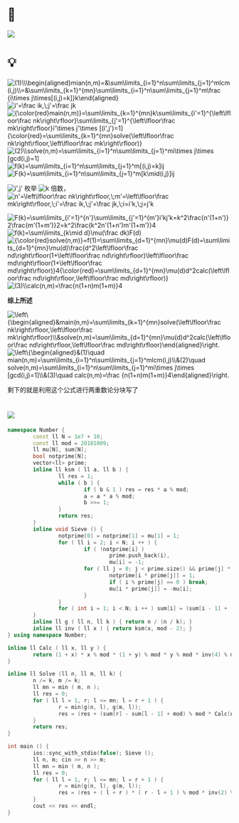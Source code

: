 # 🔗
<a href="https://www.luogu.com.cn/problem/P1829"><img src="https://i.loli.net/2021/10/29/thDkJ42B71fyEVF.png"></a>

# 💡
<img src="https://latex.codecogs.com/svg.image?(1)\\\begin{aligned}mian(n,m)=&\sum\limits_{i=1}^n\sum\limits_{j=1}^mlcm(i,j)\\=&\sum\limits_{k=1}^{mn}\sum\limits_{i=1}^n\sum\limits_{j=1}^m\frac&space;{i\times&space;j\times[(i,j)=k]}k\end{aligned}" title="(1)\\\begin{aligned}mian(n,m)=&\sum\limits_{i=1}^n\sum\limits_{j=1}^mlcm(i,j)\\=&\sum\limits_{k=1}^{mn}\sum\limits_{i=1}^n\sum\limits_{j=1}^m\frac {i\times j\times[(i,j)=k]}k\end{aligned}" />  
  
<img src="https://latex.codecogs.com/svg.image?i'=\frac&space;ik,\;j'=\frac&space;jk" title="i'=\frac ik,\;j'=\frac jk" />  
  
<img src="https://latex.codecogs.com/svg.image?{\color{red}main(n,m)}=\sum\limits_{k=1}^{mn}k\sum\limits_{i'=1}^{\left\lfloor\frac&space;nk\right\rfloor}\sum\limits_{j'=1}^{\left\lfloor\frac&space;mk\right\rfloor}i'\times&space;j'\times&space;[(i',j')=1]{\color{red}=\sum\limits_{k=1}^{mn}solve(\left\lfloor\frac&space;nk\right\rfloor,\left\lfloor\frac&space;mk\right\rfloor)}" title="{\color{red}main(n,m)}=\sum\limits_{k=1}^{mn}k\sum\limits_{i'=1}^{\left\lfloor\frac nk\right\rfloor}\sum\limits_{j'=1}^{\left\lfloor\frac mk\right\rfloor}i'\times j'\times [(i',j')=1]{\color{red}=\sum\limits_{k=1}^{mn}solve(\left\lfloor\frac nk\right\rfloor,\left\lfloor\frac mk\right\rfloor)}" />   

<img src="https://latex.codecogs.com/svg.image?(2)\\solve(n,m)=\sum\limits_{i=1}^n\sum\limits_{j=1}^mi\times&space;j\times&space;[gcd(i,j)=1]" title="(2)\\solve(n,m)=\sum\limits_{i=1}^n\sum\limits_{j=1}^mi\times j\times [gcd(i,j)=1]" />

<img src="https://latex.codecogs.com/svg.image?f(k)=\sum\limits_{i=1}^n\sum\limits_{j=1}^m[(i,j)=k]ij" title="f(k)=\sum\limits_{i=1}^n\sum\limits_{j=1}^m[(i,j)=k]ij" />

<img src="https://latex.codecogs.com/svg.image?F(k)=\sum\limits_{i=1}^n\sum\limits_{j=1}^m[k\mid(i,j)]ij" title="F(k)=\sum\limits_{i=1}^n\sum\limits_{j=1}^m[k\mid(i,j)]ij" />

<img src="https://latex.codecogs.com/svg.image?i',j'" title="i',j'" /> 枚举 <img src="https://latex.codecogs.com/svg.image?k" title="k" /> 倍数， <img src="https://latex.codecogs.com/svg.image?n'=\left\lfloor\frac&space;nk\right\rfloor,\;m'=\left\lfloor\frac&space;mk\right\rfloor,\;i'=\frac&space;ik,\;j'=\frac&space;jk,\;i=i'k,\;j=j'k" title="n'=\left\lfloor\frac nk\right\rfloor,\;m'=\left\lfloor\frac mk\right\rfloor,\;i'=\frac ik,\;j'=\frac jk,\;i=i'k,\;j=j'k" />

<img src="https://latex.codecogs.com/svg.image?F(k)=\sum\limits_{i'=1}^{n'}\sum\limits_{j'=1}^{m'}i'kj'k=k^2\frac{n'(1&plus;n')}2\frac{m'(1&plus;m')}2=k^2\frac{k^2n'(1&plus;n')m'(1&plus;m')}4" title="F(k)=\sum\limits_{i'=1}^{n'}\sum\limits_{j'=1}^{m'}i'kj'k=k^2\frac{n'(1+n')}2\frac{m'(1+m')}2=k^2\frac{k^2n'(1+n')m'(1+m')}4" /> 

<img src="https://latex.codecogs.com/svg.image?f(k)=\sum\limits_{k\mid&space;d}\mu(\frac&space;dk)F(d)" title="f(k)=\sum\limits_{k\mid d}\mu(\frac dk)F(d)" />

<img src="https://latex.codecogs.com/svg.image?{\color{red}solve(n,m)}=f(1)=\sum\limits_{d=1}^{mn}\mu(d)F(d)=\sum\limits_{d=1}^{mn}\mu(d)\frac{d^2\left\lfloor\frac&space;nd\right\rfloor(1&plus;\left\lfloor\frac&space;nd\right\rfloor)\left\lfloor\frac&space;md\right\rfloor(1&plus;\left\lfloor\frac&space;md\right\rfloor)}4{\color{red}=\sum\limits_{d=1}^{mn}\mu(d)d^2calc(\left\lfloor\frac&space;nd\right\rfloor,\left\lfloor\frac&space;md\right\rfloor)}" title="{\color{red}solve(n,m)}=f(1)=\sum\limits_{d=1}^{mn}\mu(d)F(d)=\sum\limits_{d=1}^{mn}\mu(d)\frac{d^2\left\lfloor\frac nd\right\rfloor(1+\left\lfloor\frac nd\right\rfloor)\left\lfloor\frac md\right\rfloor(1+\left\lfloor\frac md\right\rfloor)}4{\color{red}=\sum\limits_{d=1}^{mn}\mu(d)d^2calc(\left\lfloor\frac nd\right\rfloor,\left\lfloor\frac md\right\rfloor)}" /> 

<img src="https://latex.codecogs.com/svg.image?(3)\\calc(n,m)=\frac{n(1&plus;n)m(1&plus;m)}4" title="(3)\\calc(n,m)=\frac{n(1+n)m(1+m)}4" />

**综上所述**

<img src="https://latex.codecogs.com/svg.image?\left\{\begin{aligned}&main(n,m)=\sum\limits_{k=1}^{mn}solve(\left\lfloor\frac&space;nk\right\rfloor,\left\lfloor\frac&space;mk\right\rfloor)\\&solve(n,m)=\sum\limits_{d=1}^{mn}\mu(d)d^2calc(\left\lfloor\frac&space;nd\right\rfloor,\left\lfloor\frac&space;md\right\rfloor)\end{aligned}\right." title="\left\{\begin{aligned}&main(n,m)=\sum\limits_{k=1}^{mn}solve(\left\lfloor\frac nk\right\rfloor,\left\lfloor\frac mk\right\rfloor)\\&solve(n,m)=\sum\limits_{d=1}^{mn}\mu(d)d^2calc(\left\lfloor\frac nd\right\rfloor,\left\lfloor\frac md\right\rfloor)\end{aligned}\right." />

<img src="https://latex.codecogs.com/svg.image?\left\{\begin{aligned}&(1)\quad&space;mian(n,m)=\sum\limits_{i=1}^n\sum\limits_{j=1}^mlcm(i,j)\\&(2)\quad&space;solve(n,m)=\sum\limits_{i=1}^n\sum\limits_{j=1}^mi\times&space;j\times&space;[gcd(i,j)=1]\\&(3)\quad&space;calc(n,m)=\frac&space;{n(1&plus;n)m(1&plus;m)}4\end{aligned}\right." title="\left\{\begin{aligned}&(1)\quad mian(n,m)=\sum\limits_{i=1}^n\sum\limits_{j=1}^mlcm(i,j)\\&(2)\quad solve(n,m)=\sum\limits_{i=1}^n\sum\limits_{j=1}^mi\times j\times [gcd(i,j)=1]\\&(3)\quad calc(n,m)=\frac {n(1+n)m(1+m)}4\end{aligned}\right." />


剩下的就是利用这个公式进行两重数论分块写了






# <img src="https://img-blog.csdnimg.cn/20210713144601841.png" >
```cpp
namespace Number {
        const ll N = 1e7 + 10;
        const ll mod = 20101009;
        ll mu[N], sum[N];
        bool notprime[N];
        vector<ll> prime;
        inline ll ksm ( ll a, ll b ) {
                ll res = 1;
                while ( b ) {
                        if ( b & 1 ) res = res * a % mod;
                        a = a * a % mod;
                        b >>= 1;
                }
                return res;
        }
        inline void Sieve () {
                notprime[0] = notprime[1] = mu[1] = 1;
                for ( ll i = 2; i < N; i ++ ) {
                        if ( !notprime[i] ) 
                                prime.push_back(i),
                                mu[i] = -1;
                        for ( ll j = 0; j < prime.size() && prime[j] * i < N; j ++ ) {
                                notprime[i * prime[j]] = 1;
                                if ( i % prime[j] == 0 ) break;
                                mu[i * prime[j]] = -mu[i];
                        }
                }
                for ( int i = 1; i < N; i ++ ) sum[i] = (sum[i - 1] + (mu[i] + mod) * i % mod * i % mod) % mod;
        }
        inline ll g ( ll n, ll k ) { return n / (n / k); }
        inline ll inv ( ll x ) { return ksm(x, mod - 2); }
} using namespace Number;

inline ll Calc ( ll x, ll y ) {
        return (1 + x) * x % mod * (1 + y) % mod * y % mod * inv(4) % mod;
}

inline ll Solve (ll n, ll m, ll k) {
        n /= k, m /= k;
        ll mn = min ( m, n );
        ll res = 0;
        for ( ll l = 1, r; l <= mn; l = r + 1 ) {
                r = min(g(n, l), g(m, l));
                res = (res + (sum[r] - sum[l - 1] + mod) % mod * Calc(n / l, m / l) % mod) % mod;
        }
        return res;
}

int main () {
        ios::sync_with_stdio(false); Sieve ();
        ll n, m; cin >> n >> m;
        ll mn = min ( m, n );
        ll res = 0;
        for ( ll l = 1, r; l <= mn; l = r + 1 ) {    
                r = min(g(n, l), g(m, l));
                res = (res + ( l + r ) * ( r - l + 1 ) % mod * inv(2) % mod * Solve ( n, m, l ) % mod) % mod;
        }
        cout << res << endl;
}
```
